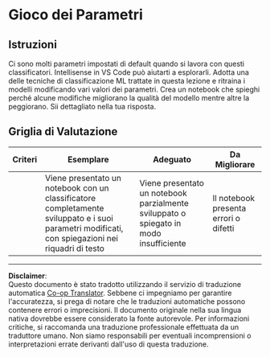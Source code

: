 <!--
CO_OP_TRANSLATOR_METADATA:
{
  "original_hash": "58dfdaf79fb73f7d34b22bdbacf57329",
  "translation_date": "2025-08-29T21:50:35+00:00",
  "source_file": "4-Classification/3-Classifiers-2/assignment.md",
  "language_code": "it"
}
-->
# Gioco dei Parametri

## Istruzioni

Ci sono molti parametri impostati di default quando si lavora con questi classificatori. Intellisense in VS Code può aiutarti a esplorarli. Adotta una delle tecniche di classificazione ML trattate in questa lezione e ritraina i modelli modificando vari valori dei parametri. Crea un notebook che spieghi perché alcune modifiche migliorano la qualità del modello mentre altre la peggiorano. Sii dettagliato nella tua risposta.

## Griglia di Valutazione

| Criteri  | Esemplare                                                                                                              | Adeguato                                              | Da Migliorare                 |
| -------- | ---------------------------------------------------------------------------------------------------------------------- | ----------------------------------------------------- | ----------------------------- |
|          | Viene presentato un notebook con un classificatore completamente sviluppato e i suoi parametri modificati, con spiegazioni nei riquadri di testo | Viene presentato un notebook parzialmente sviluppato o spiegato in modo insufficiente | Il notebook presenta errori o difetti |

---

**Disclaimer**:  
Questo documento è stato tradotto utilizzando il servizio di traduzione automatica [Co-op Translator](https://github.com/Azure/co-op-translator). Sebbene ci impegniamo per garantire l'accuratezza, si prega di notare che le traduzioni automatiche possono contenere errori o imprecisioni. Il documento originale nella sua lingua nativa dovrebbe essere considerato la fonte autorevole. Per informazioni critiche, si raccomanda una traduzione professionale effettuata da un traduttore umano. Non siamo responsabili per eventuali incomprensioni o interpretazioni errate derivanti dall'uso di questa traduzione.
